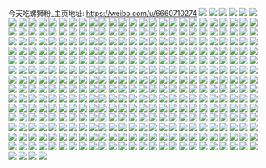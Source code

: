 今天吃螺狮粉_主页地址: https://weibo.com/u/6660710274 
![](https://wx4.sinaimg.cn/mw2000/007gLF0Sly1h9ex1mni6sj316o1enttb.jpg) 
![](https://wx4.sinaimg.cn/mw2000/007gLF0Sly1h9ex1nimmhj31ak1kw4qp.jpg) 
![](https://wx4.sinaimg.cn/mw2000/007gLF0Sly1h9ex1odfv0j316o1kwki2.jpg) 
![](https://wx4.sinaimg.cn/mw2000/007gLF0Sly1h9ex1nwydmj30um1a6ql1.jpg) 
![](https://wx4.sinaimg.cn/mw2000/007gLF0Sly1h9ex1n1qrrj31dp1ko4qp.jpg) 
![](https://wx4.sinaimg.cn/mw2000/007gLF0Sly1h950j7akuuj32c02zl4qq.jpg) 
![](https://wx4.sinaimg.cn/mw2000/007gLF0Sly1h950j441hmj31vg2b1qua.jpg) 
![](https://wx4.sinaimg.cn/mw2000/007gLF0Sly1h950j620rxj32c02mrqv5.jpg) 
![](https://wx4.sinaimg.cn/mw2000/007gLF0Sly1h950j4x5o4j32c0340b2a.jpg) 
![](https://wx4.sinaimg.cn/mw2000/007gLF0Sly1h950j6msl7j322e2u94qp.jpg) 
![](https://wx4.sinaimg.cn/mw2000/007gLF0Sly1h950j3n715j323r2tfnpd.jpg) 
![](https://wx4.sinaimg.cn/mw2000/007gLF0Sly1h94ypzaxr5j32c0340qv5.jpg) 
![](https://wx4.sinaimg.cn/mw2000/007gLF0Sly1h94ypyn403j32c0340b2b.jpg) 
![](https://wx4.sinaimg.cn/mw2000/007gLF0Sly1h94ypztya4j32c0340hdt.jpg) 
![](https://wx4.sinaimg.cn/mw2000/007gLF0Sly1h94yq0rz2fj32c0340npd.jpg) 
![](https://wx4.sinaimg.cn/mw2000/007gLF0Sly1h91j369svhj30ru0rejte.jpg) 
![](https://wx4.sinaimg.cn/mw2000/007gLF0Sly1h915umou1aj30u01hcnc8.jpg) 
![](https://wx4.sinaimg.cn/mw2000/007gLF0Sly1h915umy8q9j30u01hcdua.jpg) 
![](https://wx4.sinaimg.cn/mw2000/007gLF0Sly1h8wdi9wr60j30ja13ugt7.jpg) 
![](https://wx4.sinaimg.cn/mw2000/007gLF0Sly1h8ronfafc9j32c0340kjm.jpg) 
![](https://wx4.sinaimg.cn/mw2000/007gLF0Sly1h8rongfkuzj32c0340u0y.jpg) 
![](https://wx4.sinaimg.cn/mw2000/007gLF0Sly1h8r0g4ux0bj32c0340x6q.jpg) 
![](https://wx4.sinaimg.cn/mw2000/007gLF0Sly1h8r0g3khx4j32c0340x6q.jpg) 
![](https://wx4.sinaimg.cn/mw2000/007gLF0Sly1h8r0g61zmzj32c03401ky.jpg) 
![](https://wx4.sinaimg.cn/mw2000/007gLF0Sly1h8r0g80f12j32c03407wj.jpg) 
![](https://wx4.sinaimg.cn/mw2000/007gLF0Sly1h8r0g9m1olj32c03401kz.jpg) 
![](https://wx4.sinaimg.cn/mw2000/007gLF0Sly1h8r0gc8u3uj32c03404qr.jpg) 
![](https://wx4.sinaimg.cn/mw2000/007gLF0Sly1h8q2u0ik5nj32c0340qv5.jpg) 
![](https://wx4.sinaimg.cn/mw2000/007gLF0Sly1h8q2u26ol4j32c0340hdu.jpg) 
![](https://wx4.sinaimg.cn/mw2000/007gLF0Sly1h8q2u32cdrj32c0340npe.jpg) 
![](https://wx4.sinaimg.cn/mw2000/007gLF0Sly1h8ivnhzjkmj30zo256h6j.jpg) 
![](https://wx4.sinaimg.cn/mw2000/007gLF0Sly1h82q3th3shj30wi1yc4qp.jpg) 
![](https://wx4.sinaimg.cn/mw2000/007gLF0Sly1h81pgqgeb1j316e1kw18v.jpg) 
![](https://wx4.sinaimg.cn/mw2000/007gLF0Sly1h81pgudlylj32bz2y3kjl.jpg) 
![](https://wx4.sinaimg.cn/mw2000/007gLF0Sly1h81pgtlmfyj321m2p11ky.jpg) 
![](https://wx4.sinaimg.cn/mw2000/007gLF0Sly1h81pgpfieuj32c03401kz.jpg) 
![](https://wx4.sinaimg.cn/mw2000/007gLF0Sly1h81pgvsjh6j316e1g2dq6.jpg) 
![](https://wx4.sinaimg.cn/mw2000/007gLF0Sly1h81pgvemk0j32c0359u0x.jpg) 
![](https://wx4.sinaimg.cn/mw2000/007gLF0Sly1h81pgw9ps9j32c035px0h.jpg) 
![](https://wx4.sinaimg.cn/mw2000/007gLF0Sly1h81pgxz65oj324q2zjqv5.jpg) 
![](https://wx4.sinaimg.cn/mw2000/007gLF0Sly1h81pgwqc52j316n1f4n8v.jpg) 
![](https://wx4.sinaimg.cn/mw2000/007gLF0Sly1h7nvqkn8dtj31671ciqkf.jpg) 
![](https://wx4.sinaimg.cn/mw2000/007gLF0Sly1h7nvqsr320j31bw1ig18g.jpg) 
![](https://wx4.sinaimg.cn/mw2000/007gLF0Sly1h7nvqrbzirj32c0340npf.jpg) 
![](https://wx4.sinaimg.cn/mw2000/007gLF0Sly1h7nvqvv1hfj316o1kwttm.jpg) 
![](https://wx4.sinaimg.cn/mw2000/007gLF0Sly1h7hiw0tsxbj30wi1yc4nw.jpg) 
![](https://wx4.sinaimg.cn/mw2000/007gLF0Sly1h7fmbu7q33j316o1kw7wh.jpg) 
![](https://wx4.sinaimg.cn/mw2000/007gLF0Sly1h7fmbvyhv9j32bm2n1e82.jpg) 
![](https://wx4.sinaimg.cn/mw2000/007gLF0Sly1h7fmc027x2j311f1fr14q.jpg) 
![](https://wx4.sinaimg.cn/mw2000/007gLF0Sly1h7fmbxcuy6j316o1kwqth.jpg) 
![](https://wx4.sinaimg.cn/mw2000/007gLF0Sly1h753vnbf85j30vw1h4go0.jpg) 
![](https://wx4.sinaimg.cn/mw2000/007gLF0Sly1h6yxlhrlvej30qd1fn418.jpg) 
![](https://wx4.sinaimg.cn/mw2000/007gLF0Sly1h6yc17uj26j30wi0ae75v.jpg) 
![](https://wx4.sinaimg.cn/mw2000/007gLF0Sly1h6vj0s6ur6j315g1kwauq.jpg) 
![](https://wx4.sinaimg.cn/mw2000/007gLF0Sly1h6vj0rmu4bj315u1kwjvf.jpg) 
![](https://wx4.sinaimg.cn/mw2000/007gLF0Sly1h6vj0v5p58j31fj1mk7wh.jpg) 
![](https://wx4.sinaimg.cn/mw2000/007gLF0Sly1h6vj29tp3tj31sc2dse5h.jpg) 
![](https://wx4.sinaimg.cn/mw2000/007gLF0Sly1h6s00oi6rdj30p411gn42.jpg) 
![](https://wx4.sinaimg.cn/mw2000/007gLF0Sly1h6s00q1uf9j314j1jltax.jpg) 
![](https://wx4.sinaimg.cn/mw2000/007gLF0Sly1h6s00o51t2j31ps2aj1kx.jpg) 
![](https://wx4.sinaimg.cn/mw2000/007gLF0Sly1h6s00qlecyj31lk1zte59.jpg) 
![](https://wx4.sinaimg.cn/mw2000/007gLF0Sly1h6pxxf4o97j316o1kw4je.jpg) 
![](https://wx4.sinaimg.cn/mw2000/007gLF0Sly1h6pxxftilrj31oo2dr1kx.jpg) 
![](https://wx4.sinaimg.cn/mw2000/007gLF0Sly1h6pxxglub0j31ru27d4qp.jpg) 
![](https://wx4.sinaimg.cn/mw2000/007gLF0Sly1h6pxxenyc8j31dz1kwdz6.jpg) 
![](https://wx4.sinaimg.cn/mw2000/007gLF0Sly1h6nev6rjzoj31m62bk1kx.jpg) 
![](https://wx4.sinaimg.cn/mw2000/007gLF0Sly1h6nev5vu8jj31yg2vxn6i.jpg) 
![](https://wx4.sinaimg.cn/mw2000/007gLF0Sly1h6nev7nsplj32t91zghdt.jpg) 
![](https://wx4.sinaimg.cn/mw2000/007gLF0Sly1h6nev8gnjfj30u01360uv.jpg) 
![](https://wx4.sinaimg.cn/mw2000/007gLF0Sly1h6molqwirwj30vh1w4q7n.jpg) 
![](https://wx4.sinaimg.cn/mw2000/007gLF0Sly1h6molr5jp0j30v51vddk7.jpg) 
![](https://wx4.sinaimg.cn/mw2000/007gLF0Sly1h6molrd3bmj30pm1jggm2.jpg) 
![](https://wx4.sinaimg.cn/mw2000/007gLF0Sly1h6molrnbzsj30wi1ycafe.jpg) 
![](https://wx4.sinaimg.cn/mw2000/007gLF0Sly1h6molqlu6rj30sm1px3yz.jpg) 
![](https://wx4.sinaimg.cn/mw2000/007gLF0Sly1h6m9ud8e1zj30wi1yc4qp.jpg) 
![](https://wx4.sinaimg.cn/mw2000/007gLF0Sly1h6m9ub1wtaj30wi1yc1kx.jpg) 
![](https://wx4.sinaimg.cn/mw2000/007gLF0Sly1h6m9uez5d3j30wi1yc4py.jpg) 
![](https://wx4.sinaimg.cn/mw2000/007gLF0Sly1h6m9uh37wrj30wi1yc1kx.jpg) 
![](https://wx4.sinaimg.cn/mw2000/007gLF0Sly1h6m9uiysnpj30wi1yc1jk.jpg) 
![](https://wx4.sinaimg.cn/mw2000/007gLF0Sly1h6hle7s5jkj329x35s7i0.jpg) 
![](https://wx4.sinaimg.cn/mw2000/007gLF0Sly1h6hle9r6p3j30u01hcdg9.jpg) 
![](https://wx4.sinaimg.cn/mw2000/007gLF0Sly1h6hleaf3b7j329v35skjm.jpg) 
![](https://wx4.sinaimg.cn/mw2000/007gLF0Sly1h64bm9ky8jj32dr367hdv.jpg) 
![](https://wx4.sinaimg.cn/mw2000/007gLF0Sly1h62jh3o8utj316o1kw1kx.jpg) 
![](https://wx4.sinaimg.cn/mw2000/007gLF0Sly1h62jh45ptxj322y22yhdt.jpg) 
![](https://wx4.sinaimg.cn/mw2000/007gLF0Sly1h62jh4hkntj316o1kw4n9.jpg) 
![](https://wx4.sinaimg.cn/mw2000/007gLF0Sly1h60zdc34a6j30wi1yc4ih.jpg) 
![](https://wx4.sinaimg.cn/mw2000/007gLF0Sly1h60zdcvccbj30wi1ycauu.jpg) 
![](https://wx4.sinaimg.cn/mw2000/007gLF0Sly1h60zddmjejj30wi1ycwwq.jpg) 
![](https://wx4.sinaimg.cn/mw2000/007gLF0Sly1h5pr6u5scjj32c0328npd.jpg) 
![](https://wx4.sinaimg.cn/mw2000/007gLF0Sly1h5k9lkq9qaj31sc2dsty9.jpg) 
![](https://wx4.sinaimg.cn/mw2000/007gLF0Sly1h5k9ll3qx3j30oa0irn0c.jpg) 
![](https://wx4.sinaimg.cn/mw2000/007gLF0Sly1h5k9llpo2zj30u0136dr4.jpg) 
![](https://wx4.sinaimg.cn/mw2000/007gLF0Sly1h5k9lk1wkjj32c0340npe.jpg) 
![](https://wx4.sinaimg.cn/mw2000/007gLF0Sly1h50zk0ugylj30wi1ycb29.jpg) 
![](https://wx4.sinaimg.cn/mw2000/007gLF0Sly1h44y26o6vrj30tt0kkq7p.jpg) 
![](https://wx4.sinaimg.cn/mw2000/007gLF0Sly1h44y279jrbj30wi0h9adg.jpg) 
![](https://wx4.sinaimg.cn/mw2000/007gLF0Sly1h44y27tri0j30tt1gztjo.jpg) 
![](https://wx4.sinaimg.cn/mw2000/007gLF0Sly1h44y28c5ssj30u01hcdst.jpg) 
![](https://wx4.sinaimg.cn/mw2000/007gLF0Sly1h3shgc8osuj30tz10cqgh.jpg) 
![](https://wx4.sinaimg.cn/mw2000/007gLF0Sly1h2m7yooo15j30wi1yc7np.jpg) 
![](https://wx4.sinaimg.cn/mw2000/007gLF0Sly1h291vyo6jxj31sc2dse75.jpg) 
![](https://wx4.sinaimg.cn/mw2000/007gLF0Sly1h291w7m5i3j32c0340e84.jpg) 
![](https://wx4.sinaimg.cn/mw2000/007gLF0Sly1h291vztoxvj31sc2dsx6p.jpg) 
![](https://wx4.sinaimg.cn/mw2000/007gLF0Sly1h291w0zgu0j32c0340kjm.jpg) 
![](https://wx4.sinaimg.cn/mw2000/007gLF0Sly1h291w5f0rcj32c0340b2c.jpg) 
![](https://wx4.sinaimg.cn/mw2000/007gLF0Sly1h291w2dadvj32bp2ncx6q.jpg) 
![](https://wx4.sinaimg.cn/mw2000/007gLF0Sly1h291vy3xeij32c033znpe.jpg) 
![](https://wx4.sinaimg.cn/mw2000/007gLF0Sly1h291w3etelj32c0340qv6.jpg) 
![](https://wx4.sinaimg.cn/mw2000/007gLF0Sly1h291w93jnfj32bz2lku0y.jpg) 
![](https://wx4.sinaimg.cn/mw2000/007gLF0Sly1h1ua1vw7eaj32b835sx6p.jpg) 
![](https://wx4.sinaimg.cn/mw2000/007gLF0Sly1h1szfrjl9wj30wi1yck49.jpg) 
![](https://wx4.sinaimg.cn/mw2000/007gLF0Sly1h1sordo5a0j32c0340x1s.jpg) 
![](https://wx4.sinaimg.cn/mw2000/007gLF0Sly1h1soremnioj327d31fqv5.jpg) 
![](https://wx4.sinaimg.cn/mw2000/007gLF0Sly1h1sord1xzwj31rg2dre81.jpg) 
![](https://wx4.sinaimg.cn/mw2000/007gLF0Sly1h1rumx5avtj31sc2ds4mf.jpg) 
![](https://wx4.sinaimg.cn/mw2000/007gLF0Sly1h1qcxunznxj30wi1ycdry.jpg) 
![](https://wx4.sinaimg.cn/mw2000/007gLF0Sly1h0xpt31tanj32c03404qq.jpg) 
![](https://wx4.sinaimg.cn/mw2000/007gLF0Sly1h0xpt4h6aej32c0340npe.jpg) 
![](https://wx4.sinaimg.cn/mw2000/007gLF0Sly1h02e6ajjfdj30wi1ycau8.jpg) 
![](https://wx4.sinaimg.cn/mw2000/007gLF0Sly1gzud1zy8duj30p60xc0wr.jpg) 
![](https://wx4.sinaimg.cn/mw2000/007gLF0Sly1gzpzfjfdb7j32bz2l5b29.jpg) 
![](https://wx4.sinaimg.cn/mw2000/007gLF0Sly1gzpzfcyfx5j32b62w17wi.jpg) 
![](https://wx4.sinaimg.cn/mw2000/007gLF0Sly1gzpzfeugxij32c0340npe.jpg) 
![](https://wx4.sinaimg.cn/mw2000/007gLF0Sly1gzpzfqpcurj32c03407wj.jpg) 
![](https://wx4.sinaimg.cn/mw2000/007gLF0Sly1gzpki83jq1j30wi1yc7ii.jpg) 
![](https://wx4.sinaimg.cn/mw2000/007gLF0Sly1gzpki6bg5vj30wi1ycb29.jpg) 
![](https://wx4.sinaimg.cn/mw2000/007gLF0Sly1gzhwsopi94j32c0340u0y.jpg) 
![](https://wx4.sinaimg.cn/mw2000/007gLF0Sly1gzhwsx79kkj32bx23n4qr.jpg) 
![](https://wx4.sinaimg.cn/mw2000/007gLF0Sly1gzhwsxrp1sj30u01hcdr5.jpg) 
![](https://wx4.sinaimg.cn/mw2000/007gLF0Sly1gzhwsr1c2oj31sc2dsqv5.jpg) 
![](https://wx4.sinaimg.cn/mw2000/007gLF0Sly1gzhwsu6ulwj32c03404qr.jpg) 
![](https://wx4.sinaimg.cn/mw2000/007gLF0Sly1gzhwt098nvj30wi1yc7wi.jpg) 
![](https://wx4.sinaimg.cn/mw2000/007gLF0Sly1gzfks6svczj32c0340hdv.jpg) 
![](https://wx4.sinaimg.cn/mw2000/007gLF0Sly1gzfks7y38dj31vu2gjnpd.jpg) 
![](https://wx4.sinaimg.cn/mw2000/007gLF0Sly1gzfksb9xgyj32bu2ss1kz.jpg) 
![](https://wx4.sinaimg.cn/mw2000/007gLF0Sly1gzfks40ntej32c033znpf.jpg) 
![](https://wx4.sinaimg.cn/mw2000/007gLF0Sly1gz9m039um8j30wi1yc18h.jpg) 
![](https://wx4.sinaimg.cn/mw2000/007gLF0Sly1gyrewvnkouj31yc0wie81.jpg) 
![](https://wx4.sinaimg.cn/mw2000/007gLF0Sly1gyol6zakasj32c0340x6s.jpg) 
![](https://wx4.sinaimg.cn/mw2000/007gLF0Sly1gynr1jm0ekj30xr1b712c.jpg) 
![](https://wx4.sinaimg.cn/mw2000/007gLF0Sly1gynr1h9rpyj313o1mjqrv.jpg) 
![](https://wx4.sinaimg.cn/mw2000/007gLF0Sly1gyc2vpgnspj30u01sxn6a.jpg) 
![](https://wx4.sinaimg.cn/mw2000/007gLF0Sly1gy2251a49pj312v0t6h22.jpg) 
![](https://wx4.sinaimg.cn/mw2000/007gLF0Sly1gy225bwftuj32c0340hdu.jpg) 
![](https://wx4.sinaimg.cn/mw2000/007gLF0Sly1gy225cv1n2j30n01ds1fz.jpg) 
![](https://wx4.sinaimg.cn/mw2000/007gLF0Sly1gxv0al2r2ej31q82dru0x.jpg) 
![](https://wx4.sinaimg.cn/mw2000/007gLF0Sly1gxv0aahgnxj31sc2ds1ky.jpg) 
![](https://wx4.sinaimg.cn/mw2000/007gLF0Sly1gxg02knqltj30wi1yc7ln.jpg) 
![](https://wx4.sinaimg.cn/mw2000/007gLF0Sly1gxg02la4fij30hs0mxgmm.jpg) 
![](https://wx4.sinaimg.cn/mw2000/007gLF0Sly1gxevgqqkw4j30wi0pl0zc.jpg) 
![](https://wx4.sinaimg.cn/mw2000/007gLF0Sly1gx92aqd41oj32bb332hdu.jpg) 
![](https://wx4.sinaimg.cn/mw2000/007gLF0Sly1gx92aohan3j33332bbe83.jpg) 
![](https://wx4.sinaimg.cn/mw2000/007gLF0Sly1gx92bc7mvnj33332bbkjm.jpg) 
![](https://wx4.sinaimg.cn/mw2000/007gLF0Sly1gx92bek05gj33332bb1kz.jpg) 
![](https://wx4.sinaimg.cn/mw2000/007gLF0Sly1gx92bhrzytj33332bb7wj.jpg) 
![](https://wx4.sinaimg.cn/mw2000/007gLF0Sly1gx92bju5guj33332bb1kz.jpg) 
![](https://wx4.sinaimg.cn/mw2000/007gLF0Sly1gx6bllq28vj33402c0x6q.jpg) 
![](https://wx4.sinaimg.cn/mw2000/007gLF0Sly1gx31xxe30qj32c03401ky.jpg) 
![](https://wx4.sinaimg.cn/mw2000/007gLF0Sly1gx31xz36kvj32c0340kjm.jpg) 
![](https://wx4.sinaimg.cn/mw2000/007gLF0Sly1gx31y0w8exj32c03407wi.jpg) 
![](https://wx4.sinaimg.cn/mw2000/007gLF0Sly1gx31y2mgq6j32c0340e82.jpg) 
![](https://wx4.sinaimg.cn/mw2000/007gLF0Sly1gx31y4kw22j32c03407wi.jpg) 
![](https://wx4.sinaimg.cn/mw2000/007gLF0Sly1gwxjirpq20j32bb332kjl.jpg) 
![](https://wx4.sinaimg.cn/mw2000/007gLF0Sly1gwxjitvko6j32bb3324qq.jpg) 
![](https://wx4.sinaimg.cn/mw2000/007gLF0Sly1gwxjivigssj32bb3327wi.jpg) 
![](https://wx4.sinaimg.cn/mw2000/007gLF0Sly1gwxjiwmjrgj32e81soqv5.jpg) 
![](https://wx4.sinaimg.cn/mw2000/007gLF0Sly1gwxjipipn6j32bb2r7hdu.jpg) 
![](https://wx4.sinaimg.cn/mw2000/007gLF0Sly1gwxjixxwvkj33402c0u0x.jpg) 
![](https://wx4.sinaimg.cn/mw2000/007gLF0Sly1gwxjizu0uyj33402c0b2a.jpg) 
![](https://wx4.sinaimg.cn/mw2000/007gLF0Sly1gww8p27hxej32c0340qv6.jpg) 
![](https://wx4.sinaimg.cn/mw2000/007gLF0Sly1gww8p54o9ij32c0340b2b.jpg) 
![](https://wx4.sinaimg.cn/mw2000/007gLF0Sly1gww8p2vkzfj30u01hc7f8.jpg) 
![](https://wx4.sinaimg.cn/mw2000/007gLF0Sly1gwsvmr6ck6j32c0340hdu.jpg) 
![](https://wx4.sinaimg.cn/mw2000/007gLF0Sly1gwhgw8t9uzj31p71gch2r.jpg) 
![](https://wx4.sinaimg.cn/mw2000/007gLF0Sly1gwhgw7jdz3j32ol237x6p.jpg) 
![](https://wx4.sinaimg.cn/mw2000/007gLF0Sly1gwhgwar3jsj322w1v2e81.jpg) 
![](https://wx4.sinaimg.cn/mw2000/007gLF0Sly1gwhgwd7eitj31sh2bj4qq.jpg) 
![](https://wx4.sinaimg.cn/mw2000/007gLF0Sly1gwhgwf7e7aj31s51vs1ky.jpg) 
![](https://wx4.sinaimg.cn/mw2000/007gLF0Sly1gwhgwfu175j30p80pvtgw.jpg) 
![](https://wx4.sinaimg.cn/mw2000/007gLF0Sly1gwcg5u4gmuj30u01sx43m.jpg) 
![](https://wx4.sinaimg.cn/mw2000/007gLF0Sly1gw920funh2j30wi0stgpo.jpg) 
![](https://wx4.sinaimg.cn/mw2000/007gLF0Sly1gvcc7yrwfej61sc2dshdu02.jpg) 
![](https://wx4.sinaimg.cn/mw2000/007gLF0Sly1gvcc7r7d3xj60sg1daals02.jpg) 
![](https://wx4.sinaimg.cn/mw2000/007gLF0Sly1gvcc7vjuj0j61sc2dse8202.jpg) 
![](https://wx4.sinaimg.cn/mw2000/007gLF0Sly1gvcc7rnzvlj60wi0gbjsf02.jpg) 
![](https://wx4.sinaimg.cn/mw2000/007gLF0Sly1gvamjxddxcj62c03407wk02.jpg) 
![](https://wx4.sinaimg.cn/mw2000/007gLF0Sly1gv926qiu67j62c0340kjm02.jpg) 
![](https://wx4.sinaimg.cn/mw2000/007gLF0Sly1gv926ma491j62c03401kz02.jpg) 
![](https://wx4.sinaimg.cn/mw2000/007gLF0Sly1gv926vftdcj62c0340u0y02.jpg) 
![](https://wx4.sinaimg.cn/mw2000/007gLF0Sly1gv926wqaebj61o0280npd02.jpg) 
![](https://wx4.sinaimg.cn/mw2000/007gLF0Sly1gv926yi2wzj62c0340b2a02.jpg) 
![](https://wx4.sinaimg.cn/mw2000/007gLF0Sly1gv9270jw81j62c0340e8202.jpg) 
![](https://wx4.sinaimg.cn/mw2000/007gLF0Sly1gv9272vz4lj62c0340hdu02.jpg) 
![](https://wx4.sinaimg.cn/mw2000/007gLF0Sly1gv9276vg55j63402c0npf02.jpg) 
![](https://wx4.sinaimg.cn/mw2000/007gLF0Sly1gv927937gmj62c0340kjl02.jpg) 
![](https://wx4.sinaimg.cn/mw2000/007gLF0Sly1guxggbon83j62c0340npd02.jpg) 
![](https://wx4.sinaimg.cn/mw2000/007gLF0Sly1guxgg99224j62c0340u0y02.jpg) 
![](https://wx4.sinaimg.cn/mw2000/007gLF0Sly1guxgg4urnbj62c0340qv502.jpg) 
![](https://wx4.sinaimg.cn/mw2000/007gLF0Sly1gud4iclfubj61400u0n7j02.jpg) 
![](https://wx4.sinaimg.cn/mw2000/007gLF0Sly1gud4ic85r1j60u0140wl702.jpg) 
![](https://wx4.sinaimg.cn/mw2000/007gLF0Sly1gud4if0ew1j61400u0woj02.jpg) 
![](https://wx4.sinaimg.cn/mw2000/007gLF0Sly1gud4ifqluej61400u0dpg02.jpg) 
![](https://wx4.sinaimg.cn/mw2000/007gLF0Sly1gud4igt70wj30u01400zk.jpg) 
![](https://wx4.sinaimg.cn/mw2000/007gLF0Sly1gud4ih3mloj61400u0tit02.jpg) 
![](https://wx4.sinaimg.cn/mw2000/007gLF0Sly1gud4iaes6fj60u014045q02.jpg) 
![](https://wx4.sinaimg.cn/mw2000/007gLF0Sly1gud4ihf2xdj60u01400zd02.jpg) 
![](https://wx4.sinaimg.cn/mw2000/007gLF0Sly1gud4ihrc1fj61400u0dqj02.jpg) 
![](https://wx4.sinaimg.cn/mw2000/007gLF0Sly1gud4ii5il5j31400u0ajj.jpg) 
![](https://wx4.sinaimg.cn/mw2000/007gLF0Sly1gud4iifm81j60u0140qcp02.jpg) 
![](https://wx4.sinaimg.cn/mw2000/007gLF0Sly1gud4iir537j60u0140tku02.jpg) 
![](https://wx4.sinaimg.cn/mw2000/007gLF0Sly1gud4ij3bwmj61400u04as02.jpg) 
![](https://wx4.sinaimg.cn/mw2000/007gLF0Sly1gu9km2hfcpj63402c0b2a02.jpg) 
![](https://wx4.sinaimg.cn/mw2000/007gLF0Sly1gu9km4ccaqj61hc0u07ng02.jpg) 
![](https://wx4.sinaimg.cn/mw2000/007gLF0Sly1gu9klz893vj63402c0kjm02.jpg) 
![](https://wx4.sinaimg.cn/mw2000/007gLF0Sly1gu9kmaayjwj62c0340e8102.jpg) 
![](https://wx4.sinaimg.cn/mw2000/007gLF0Sly1gu9kmil6h5j62c0340npf02.jpg) 
![](https://wx4.sinaimg.cn/mw2000/007gLF0Sly1gu9kn1plpej33402c0b2b.jpg) 
![](https://wx4.sinaimg.cn/mw2000/007gLF0Sly1gu9kmpj3rqj33402c01kz.jpg) 
![](https://wx4.sinaimg.cn/mw2000/007gLF0Sly1gu9ko4n5bvj63402c0x6q02.jpg) 
![](https://wx4.sinaimg.cn/mw2000/007gLF0Sly1gu9koi366mj63402c0b2b02.jpg) 
![](https://wx4.sinaimg.cn/mw2000/007gLF0Sly1gu4t6kupjdj30wi1ycb29.jpg) 
![](https://wx4.sinaimg.cn/mw2000/007gLF0Sly1gu4me080jpj32c03401kz.jpg) 
![](https://wx4.sinaimg.cn/mw2000/007gLF0Sly1gu4me2ygtgj32c03407wi.jpg) 
![](https://wx4.sinaimg.cn/mw2000/007gLF0Sly1gu4me5ob1fj32c0340u0x.jpg) 
![](https://wx4.sinaimg.cn/mw2000/007gLF0Sly1gu4me9bjvrj33402c0kjn.jpg) 
![](https://wx4.sinaimg.cn/mw2000/007gLF0Sly1gu4mebpcdhj33402c0npe.jpg) 
![](https://wx4.sinaimg.cn/mw2000/007gLF0Sly1gu4mdx1g2lj33402c0u0y.jpg) 
![](https://wx4.sinaimg.cn/mw2000/007gLF0Sly1gty5d5zmlej30wi0x6wmr.jpg) 
![](https://wx4.sinaimg.cn/mw2000/007gLF0Sly1gtm5a59mb2j30u01sxwsp.jpg) 
![](https://wx4.sinaimg.cn/mw2000/007gLF0Sly1gsk713qe6rj30t01j67f6.jpg) 
![](https://wx4.sinaimg.cn/mw2000/007gLF0Sly1gsk7175w7lj31sc2dsnpd.jpg) 
![](https://wx4.sinaimg.cn/mw2000/007gLF0Sly1gsk718o6psj32801o0e81.jpg) 
![](https://wx4.sinaimg.cn/mw2000/007gLF0Sly1gs3orgla2hj31o0280x6r.jpg) 
![](https://wx4.sinaimg.cn/mw2000/007gLF0Sly1gs3ore4d9vj31o0280b2c.jpg) 
![](https://wx4.sinaimg.cn/mw2000/007gLF0Sly1gs3orkbydxj32c0340npi.jpg) 
![](https://wx4.sinaimg.cn/mw2000/007gLF0Sly1gs3orv603cj32c0340kjv.jpg) 
![](https://wx4.sinaimg.cn/mw2000/007gLF0Sly1gs3orn1eatj31o0280npg.jpg) 
![](https://wx4.sinaimg.cn/mw2000/007gLF0Sly1gs3os4b7nzj32c03407wq.jpg) 
![](https://wx4.sinaimg.cn/mw2000/007gLF0Sly1gs3os5vexlj33402c0b29.jpg) 
![](https://wx4.sinaimg.cn/mw2000/007gLF0Sly1gs3os817h3j33402c0e81.jpg) 
![](https://wx4.sinaimg.cn/mw2000/007gLF0Sly1gs3os9je3xj32c034045z.jpg) 
![](https://wx4.sinaimg.cn/mw2000/007gLF0Sly1grwkyat3arj32bd35s4qu.jpg) 
![](https://wx4.sinaimg.cn/mw2000/007gLF0Sly1grwkyj3udpj32c0340npj.jpg) 
![](https://wx4.sinaimg.cn/mw2000/007gLF0Sly1grwkyeha0rj32c03404qt.jpg) 
![](https://wx4.sinaimg.cn/mw2000/007gLF0Sly1grwkyn4pprj32c02bxb2a.jpg) 
![](https://wx4.sinaimg.cn/mw2000/007gLF0Sly1grwkylmksfj32c02qrkjp.jpg) 
![](https://wx4.sinaimg.cn/mw2000/007gLF0Sly1grwky6xewbj32c03404r2.jpg) 
![](https://wx4.sinaimg.cn/mw2000/007gLF0Sly1grwkyf3vm8j31sc2dsn48.jpg) 
![](https://wx4.sinaimg.cn/mw2000/007gLF0Sly1grwkyrf4xhj30wi1ycdxf.jpg) 
![](https://wx4.sinaimg.cn/mw2000/007gLF0Sly1grwkyqs6tkj32c03407wn.jpg) 
![](https://wx4.sinaimg.cn/mw2000/007gLF0Sly1grvezpos5aj31401hc7nw.jpg) 
![](https://wx4.sinaimg.cn/mw2000/007gLF0Sly1grvezt72d7j32c0340qvg.jpg) 
![](https://wx4.sinaimg.cn/mw2000/007gLF0Sly1grvezxvhglj32c0340e8g.jpg) 
![](https://wx4.sinaimg.cn/mw2000/007gLF0Sly1grvf029vzlj32c0340u18.jpg) 
![](https://wx4.sinaimg.cn/mw2000/007gLF0Sly1grvezoxkonj32c0340npj.jpg) 
![](https://wx4.sinaimg.cn/mw2000/007gLF0Sly1grvf06k6kvj32c0340kjy.jpg) 
![](https://wx4.sinaimg.cn/mw2000/007gLF0Sly1grvf0akwi5j32c0340hdu.jpg) 
![](https://wx4.sinaimg.cn/mw2000/007gLF0Sly1grvf09d6xqj32c03404qx.jpg) 
![](https://wx4.sinaimg.cn/mw2000/007gLF0Sly1grvf0c0f1gj32c0340b2a.jpg) 
![](https://wx4.sinaimg.cn/mw2000/007gLF0Sly1gru95uw9sfj32yh27vkjr.jpg) 
![](https://wx4.sinaimg.cn/mw2000/007gLF0Sly1gru95vknldj30hz0ie0tz.jpg) 
![](https://wx4.sinaimg.cn/mw2000/007gLF0Sly1gru7ggesa7j30wi0zsgun.jpg) 
![](https://wx4.sinaimg.cn/mw2000/007gLF0Sly1grjt6ichu4j30wi0ag7dd.jpg) 
![](https://wx4.sinaimg.cn/mw2000/007gLF0Sly1gq2t9mop55j30rs37rx6p.jpg) 
![](https://wx4.sinaimg.cn/mw2000/007gLF0Sly1gq2t97mfgwj30rs3341kx.jpg) 
![](https://wx4.sinaimg.cn/mw2000/007gLF0Sly1gq2t9nn5grj30rs2231kx.jpg) 
![](https://wx4.sinaimg.cn/mw2000/007gLF0Sly1gq2t9rq2btj32c0340e82.jpg) 
![](https://wx4.sinaimg.cn/mw2000/007gLF0Sly1gq2t9q3qe3j32c0340x6p.jpg) 
![](https://wx4.sinaimg.cn/mw2000/007gLF0Sly1gq2t9lj9gnj32bx2bge81.jpg) 
![](https://wx4.sinaimg.cn/mw2000/007gLF0Sly1gq2t9t8o53j32c0340u0y.jpg) 
![](https://wx4.sinaimg.cn/mw2000/007gLF0Sly1gq2t9oga1yj30rs1sl4mw.jpg) 
![](https://wx4.sinaimg.cn/mw2000/007gLF0Sly1gq2t9uz0fkj32c0340kjm.jpg) 
![](https://wx4.sinaimg.cn/mw2000/007gLF0Sly1gpyokt0sw2j32801o0b2c.jpg) 
![](https://wx4.sinaimg.cn/mw2000/007gLF0Sly1gpyokilk50j32801o0e84.jpg) 
![](https://wx4.sinaimg.cn/mw2000/007gLF0Sly1gpyoko31zdj32801o0b2c.jpg) 
![](https://wx4.sinaimg.cn/mw2000/007gLF0Sly1gpyoke6197j32801o07wl.jpg) 
![](https://wx4.sinaimg.cn/mw2000/007gLF0Sly1gpyol5tl52j32c0340kjl.jpg) 
![](https://wx4.sinaimg.cn/mw2000/007gLF0Sly1gpyokw94ewj32801o0kjo.jpg) 
![](https://wx4.sinaimg.cn/mw2000/007gLF0Sly1golh5lvbg4j30n00cxmzr.jpg) 
![](https://wx4.sinaimg.cn/mw2000/007gLF0Sly1golh5kgec7j32bc334npd.jpg) 
![](https://wx4.sinaimg.cn/mw2000/007gLF0Sly1golh5m6wv9j30kj0kj0wl.jpg) 
![](https://wx4.sinaimg.cn/mw2000/007gLF0Sly1golh5mf66vj30lf0sldl0.jpg) 
![](https://wx4.sinaimg.cn/mw2000/007gLF0Sly1golh5lex98j31y42lhb29.jpg) 
![](https://wx4.sinaimg.cn/mw2000/007gLF0Sly1golh5jijnaj32bb332x6q.jpg) 
![](https://wx4.sinaimg.cn/mw2000/007gLF0Sly1golh5mtqvbj30yi0td0ys.jpg) 
![](https://wx4.sinaimg.cn/mw2000/007gLF0Sly1golh5n5hs3j30qr1bk7d4.jpg) 
![](https://wx4.sinaimg.cn/mw2000/007gLF0Sly1golh5o5zzlj30mx09bmy8.jpg) 
![](https://wx4.sinaimg.cn/mw2000/007gLF0Sly1gojgzl0wcpj32c02na4qp.jpg) 
![](https://wx4.sinaimg.cn/mw2000/007gLF0Sly1gojgzre988j33402c0x6p.jpg) 
![](https://wx4.sinaimg.cn/mw2000/007gLF0Sly1gojgzogkqbj32c0340x6q.jpg) 
![](https://wx4.sinaimg.cn/mw2000/007gLF0Sly1gojgzh3yxqj33402c07wj.jpg) 
![](https://wx4.sinaimg.cn/mw2000/007gLF0Sly1gojgzvdh8oj30n00rhkas.jpg) 
![](https://wx4.sinaimg.cn/mw2000/007gLF0Sly1gojgzjrgglj32c02p6e85.jpg) 
![](https://wx4.sinaimg.cn/mw2000/007gLF0Sly1gojgzfj3kbj32ds1scb29.jpg) 
![](https://wx4.sinaimg.cn/mw2000/007gLF0Sly1gojgzvqglej30tn1i37c0.jpg) 
![](https://wx4.sinaimg.cn/mw2000/007gLF0Sly1gojgztn7g5j31o0280b29.jpg) 
![](https://wx4.sinaimg.cn/mw2000/007gLF0Sly1godn92p654j32bb332kjm.jpg) 
![](https://wx4.sinaimg.cn/mw2000/007gLF0Sly1godn8zdjlcj33332bbhdt.jpg) 
![](https://wx4.sinaimg.cn/mw2000/007gLF0Sly1godn934u2mj30ib0abt99.jpg) 
![](https://wx4.sinaimg.cn/mw2000/007gLF0Sly1godn8y9khtj33322bbqv6.jpg) 
![](https://wx4.sinaimg.cn/mw2000/007gLF0Sly1godn959emfj32c0340hdu.jpg) 
![](https://wx4.sinaimg.cn/mw2000/007gLF0Sly1godn96t52yj31xx2h6kjl.jpg) 
![](https://wx4.sinaimg.cn/mw2000/007gLF0Sly1godn9d15pxj33402c04qp.jpg) 
![](https://wx4.sinaimg.cn/mw2000/007gLF0Sly1godn99wzipj33402c01ky.jpg) 
![](https://wx4.sinaimg.cn/mw2000/007gLF0Sly1godn9hs9ovj32c0340x6r.jpg) 
![](https://wx4.sinaimg.cn/mw2000/007gLF0Sly1gnl6jnjjpjj30n00tutt3.jpg) 
![](https://wx4.sinaimg.cn/mw2000/007gLF0Sly1gnl6jnxv6rj30n00mytmh.jpg) 
![](https://wx4.sinaimg.cn/mw2000/007gLF0Sly1glbu781l7kj32c02c0qv6.jpg) 
![](https://wx4.sinaimg.cn/mw2000/007gLF0Sly1glbu76l3nsj32bb332kjm.jpg) 
![](https://wx4.sinaimg.cn/mw2000/007gLF0Sly1glbu7eoqksj327z1m9hdt.jpg) 
![](https://wx4.sinaimg.cn/mw2000/007gLF0Sly1glbu79n22wj32bb332b2a.jpg) 
![](https://wx4.sinaimg.cn/mw2000/007gLF0Sly1glbu7bl64zj31o0280qv6.jpg) 
![](https://wx4.sinaimg.cn/mw2000/007gLF0Sly1glbu7a8m9rj30n014w787.jpg) 
![](https://wx4.sinaimg.cn/mw2000/007gLF0Sly1glbu7dyaekj31ag0u0dsm.jpg) 
![](https://wx4.sinaimg.cn/mw2000/007gLF0Sly1glbu7czdlkj33402c0npe.jpg) 
![](https://wx4.sinaimg.cn/mw2000/007gLF0Sly1glbu7gx62lj32bb332b2a.jpg) 
![](https://wx4.sinaimg.cn/mw2000/007gLF0Sly1gl8kghhi7jj30u0140al6.jpg) 
![](https://wx4.sinaimg.cn/mw2000/007gLF0Sly1gl2cdjvh1dj31400u0gyt.jpg) 
![](https://wx4.sinaimg.cn/mw2000/007gLF0Sly1gkua9moxn5j32bb332b2b.jpg) 
![](https://wx4.sinaimg.cn/mw2000/007gLF0Sly1gkua9f258oj32bb332b2a.jpg) 
![](https://wx4.sinaimg.cn/mw2000/007gLF0Sly1gkua9hg71mj32bc334qv6.jpg) 
![](https://wx4.sinaimg.cn/mw2000/007gLF0Sly1gkua9jcvnuj32bb2bbb2b.jpg) 
![](https://wx4.sinaimg.cn/mw2000/007gLF0Sly1gkua9kqibuj31jk1jke81.jpg) 
![](https://wx4.sinaimg.cn/mw2000/007gLF0Sly1gkua9nxyqjj32bc334x6p.jpg) 
![](https://wx4.sinaimg.cn/mw2000/007gLF0Sly1gjxvv5jyoyj32801o0x6p.jpg) 
![](https://wx4.sinaimg.cn/mw2000/007gLF0Sly1gjxvvhnxzyj30u0140acn.jpg) 
![](https://wx4.sinaimg.cn/mw2000/007gLF0Sly1gjxvvhc6frj32801o0npd.jpg) 
![](https://wx4.sinaimg.cn/mw2000/007gLF0Sly1gjk7qx8x3sj30870bhwk8.jpg) 
![](https://wx4.sinaimg.cn/mw2000/007gLF0Sly1gjgsda8g2pj33402c04qr.jpg) 
![](https://wx4.sinaimg.cn/mw2000/007gLF0Sly1gjgsd4ggr9j32c01qy4qp.jpg) 
![](https://wx4.sinaimg.cn/mw2000/007gLF0Sly1gjgsd76alej33402c07wj.jpg) 
![](https://wx4.sinaimg.cn/mw2000/007gLF0Sly1gjgsd3mvhsj32c0340qv7.jpg) 
![](https://wx4.sinaimg.cn/mw2000/007gLF0Sly1gjgsd5ouedj32c0340hdw.jpg) 
![](https://wx4.sinaimg.cn/mw2000/007gLF0Sly1gjgsd8yq3cj32c0340b2b.jpg) 
![](https://wx4.sinaimg.cn/mw2000/007gLF0Sly1gisszgphl8j31400u0n6b.jpg) 
![](https://wx4.sinaimg.cn/mw2000/007gLF0Sly1gisszodlxdj3334334b2c.jpg) 
![](https://wx4.sinaimg.cn/mw2000/007gLF0Sly1gisszg71ooj31300t9gun.jpg) 
![](https://wx4.sinaimg.cn/mw2000/007gLF0Sly1gisszqnhzdj32c02c0e82.jpg) 
![](https://wx4.sinaimg.cn/mw2000/007gLF0Sly1gisszbfvuij31hc1z4wy1.jpg) 
![](https://wx4.sinaimg.cn/mw2000/007gLF0Sly1gisszkl9h1j33343344qs.jpg) 
![](https://wx4.sinaimg.cn/mw2000/007gLF0Sly1gisszfhkjkj33342bchdu.jpg) 
![](https://wx4.sinaimg.cn/mw2000/007gLF0Sly1gisszr6iobj30v90iedl2.jpg) 
![](https://wx4.sinaimg.cn/mw2000/007gLF0Sly1gisszs8wzrj30v90vohdt.jpg) 
![](https://wx4.sinaimg.cn/mw2000/007gLF0Sly1ginncpc73fj32c03407wi.jpg) 
![](https://wx4.sinaimg.cn/mw2000/007gLF0Sly1ghq27gxt27j32dc1kw4hy.jpg) 
![](https://wx4.sinaimg.cn/mw2000/007gLF0Sly1gh3kjc32g7j30u0140k83.jpg) 
![](https://wx4.sinaimg.cn/mw2000/007gLF0Sly1ggh1t2jr86j32c0340e84.jpg) 
![](https://wx4.sinaimg.cn/mw2000/007gLF0Sly1ggh1t4ji97j32c03404qr.jpg) 
![](https://wx4.sinaimg.cn/mw2000/007gLF0Sly1ggh1t8wo0ij32c03401kz.jpg) 
![](https://wx4.sinaimg.cn/mw2000/007gLF0Sly1ggh1syoemzj33402c0e83.jpg) 
![](https://wx4.sinaimg.cn/mw2000/007gLF0Sly1ggh1t5jdp2j33402c0hdu.jpg) 
![](https://wx4.sinaimg.cn/mw2000/007gLF0Sly1ggh1t6yybpj32c02c0e82.jpg) 
![](https://wx4.sinaimg.cn/mw2000/007gLF0Sly1ggbwmr8iywj31sc2dsx6q.jpg) 
![](https://wx4.sinaimg.cn/mw2000/007gLF0Sly1ggbg3pv2tdj31o0280x6p.jpg) 
![](https://wx4.sinaimg.cn/mw2000/007gLF0Sly1ggbg433xj4j32c0340x6q.jpg) 
![](https://wx4.sinaimg.cn/mw2000/007gLF0Sly1ggbg3o3uhwj326c1dl4qp.jpg) 
![](https://wx4.sinaimg.cn/mw2000/007gLF0Sly1ggbg3tcvz3j33402c0x6q.jpg) 
![](https://wx4.sinaimg.cn/mw2000/007gLF0Sly1ggbg3x0820j33402c0hdv.jpg) 
![](https://wx4.sinaimg.cn/mw2000/007gLF0Sly1ggbg3zkddej32c0340npe.jpg) 

